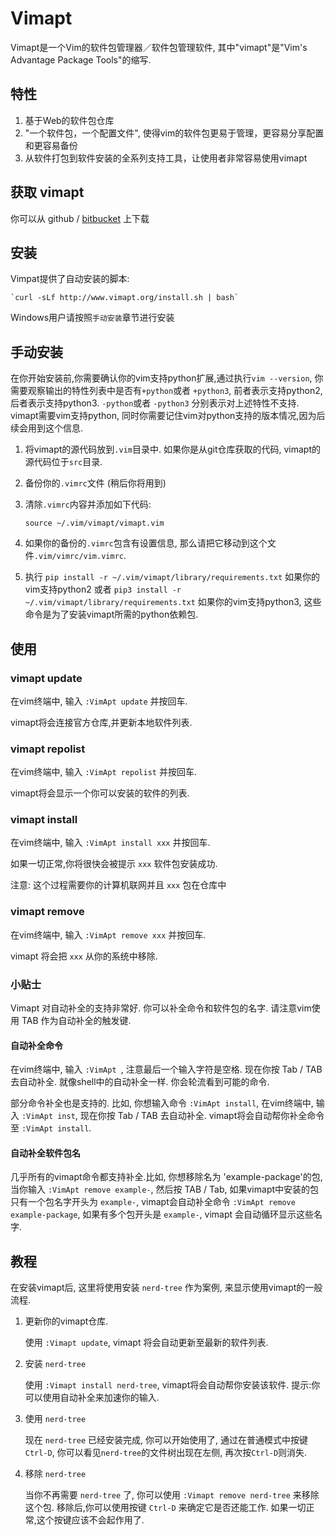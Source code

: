 Vimapt
===

Vimapt是一个Vim的软件包管理器／软件包管理软件, 其中"vimapt"是"Vim's Advantage Package Tools"的缩写.

## 特性 ##
1. 基于Web的软件包仓库
2. "一个软件包，一个配置文件", 使得vim的软件包更易于管理，更容易分享配置和更容易备份
3. 从软件打包到软件安装的全系列支持工具，让使用者非常容易使用vimapt


## 获取 vimapt
你可以从 github / [bitbucket](https://bitbucket.org/howl-anderson/vimapt) 上下载

## 安装

Vimpat提供了自动安装的脚本:

    `curl -sLf http://www.vimapt.org/install.sh | bash`
    
Windows用户请按照`手动安装`章节进行安装

## 手动安装
在你开始安装前,你需要确认你的vim支持python扩展,通过执行`vim --version`, 你需要观察输出的特性列表中是否有`+python`或者 `+python3`,
前者表示支持python2,后者表示支持python3. `-python`或者 `-python3` 分别表示对上述特性不支持. vimapt需要vim支持python,
同时你需要记住vim对python支持的版本情况,因为后续会用到这个信息.

1. 将vimapt的源代码放到`.vim`目录中. 如果你是从git仓库获取的代码, vimapt的源代码位于`src`目录.
2. 备份你的`.vimrc`文件 (稍后你将用到)
3. 清除`.vimrc`内容并添加如下代码: 

    `source ~/.vim/vimapt/vimapt.vim`

5. 如果你的备份的`.vimrc`包含有设置信息, 那么请把它移动到这个文件`.vim/vimrc/vim.vimrc`.
6. 执行 `pip install -r ~/.vim/vimapt/library/requirements.txt` 如果你的vim支持python2
或者 `pip3 install -r ~/.vim/vimapt/library/requirements.txt` 如果你的vim支持python3, 这些命令是为了安装vimapt所需的python依赖包.

## 使用

### vimapt update

在vim终端中, 输入 `:VimApt update` 并按回车.

vimapt将会连接官方仓库,并更新本地软件列表.

### vimapt repolist

在vim终端中, 输入 `:VimApt repolist` 并按回车.

vimapt将会显示一个你可以安装的软件的列表.

### vimapt install

在vim终端中, 输入 `:VimApt install xxx` 并按回车.

如果一切正常,你将很快会被提示 `xxx` 软件包安装成功.

注意: 这个过程需要你的计算机联网并且 `xxx` 包在仓库中

### vimapt remove

在vim终端中, 输入 `:VimApt remove xxx` 并按回车.

vimapt 将会把 `xxx` 从你的系统中移除.

### 小贴士

Vimapt 对自动补全的支持非常好. 你可以补全命令和软件包的名字.
请注意vim使用 TAB 作为自动补全的触发键.

#### 自动补全命令

在vim终端中, 输入 `:VimApt `, 注意最后一个输入字符是空格. 
现在你按 Tab / TAB 去自动补全. 就像shell中的自动补全一样. 你会轮流看到可能的命令.

部分命令补全也是支持的. 比如, 你想输入命令 `:VimApt install`,
在vim终端中, 输入 `:VimApt inst`, 现在你按 Tab / TAB 去自动补全.
 vimapt将会自动帮你补全命令至 `:VimApt install`.
 
#### 自动补全软件包名

几乎所有的vimapt命令都支持补全.比如, 你想移除名为 'example-package'的包,
当你输入 `:VimApt remove example-`, 然后按 TAB / Tab, 如果vimapt中安装的包只有一个包名字开头为 `example-`,
vimapt会自动补全命令 `:VimApt remove example-package`,
如果有多个包开头是 `example-`, vimapt 会自动循环显示这些名字.

## 教程

在安装vimapt后, 这里将使用安装 `nerd-tree` 作为案例, 来显示使用vimapt的一般流程.

1. 更新你的vimapt仓库.
    
    使用 `:Vimapt update`, vimapt 将会自动更新至最新的软件列表.
2. 安装 `nerd-tree`
    
    使用  `:Vimapt install nerd-tree`, vimapt将会自动帮你安装该软件. 提示:你可以使用自动补全来加速你的输入.
3. 使用 `nerd-tree`
    
    现在 `nerd-tree` 已经安装完成, 你可以开始使用了, 通过在普通模式中按键 `Ctrl-D`, 你可以看见`nerd-tree`的文件树出现在左侧, 再次按`Ctrl-D`则消失.
4. 移除 `nerd-tree`
    
    当你不再需要 `nerd-tree` 了, 你可以使用 `:Vimapt remove nerd-tree` 来移除这个包.
    移除后,你可以使用按键 `Ctrl-D` 来确定它是否还能工作. 如果一切正常,这个按键应该不会起作用了.
